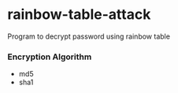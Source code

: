 # rainbow-table-attack
Program to decrypt password using rainbow table



### Encryption Algorithm
- md5
- sha1

